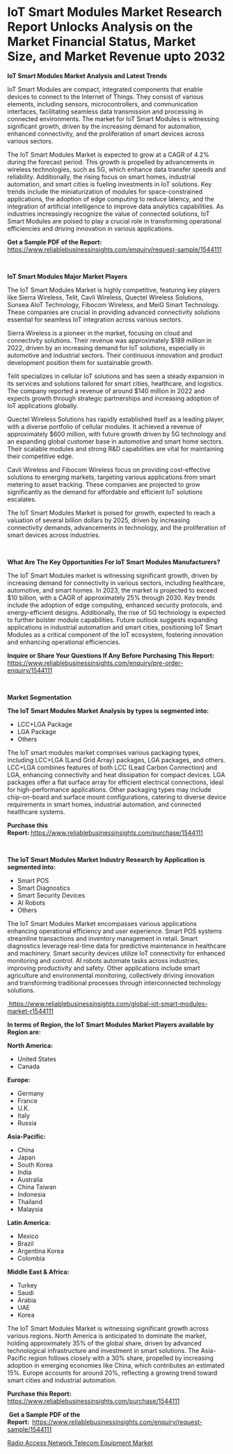 <p><h1>IoT Smart Modules Market Research Report Unlocks Analysis on the Market Financial Status, Market Size, and Market Revenue upto 2032</h1></p><p><strong>IoT Smart Modules Market Analysis and Latest Trends</strong></p>
<p><p>IoT Smart Modules are compact, integrated components that enable devices to connect to the Internet of Things. They consist of various elements, including sensors, microcontrollers, and communication interfaces, facilitating seamless data transmission and processing in connected environments. The market for IoT Smart Modules is witnessing significant growth, driven by the increasing demand for automation, enhanced connectivity, and the proliferation of smart devices across various sectors.</p><p>The IoT Smart Modules Market is expected to grow at a CAGR of 4.2% during the forecast period. This growth is propelled by advancements in wireless technologies, such as 5G, which enhance data transfer speeds and reliability. Additionally, the rising focus on smart homes, industrial automation, and smart cities is fueling investments in IoT solutions. Key trends include the miniaturization of modules for space-constrained applications, the adoption of edge computing to reduce latency, and the integration of artificial intelligence to improve data analytics capabilities. As industries increasingly recognize the value of connected solutions, IoT Smart Modules are poised to play a crucial role in transforming operational efficiencies and driving innovation in various applications.</p></p>
<p><strong>Get a Sample PDF of the Report:&nbsp;</strong> <a href="https://www.reliablebusinessinsights.com/enquiry/request-sample/1544111?utm_campaign=2809&utm_medium=2&utm_source=Github&utm_content=ia&utm_term=08042025&utm_id=iot-smart-modules">https://www.reliablebusinessinsights.com/enquiry/request-sample/1544111</a></p>
<p>&nbsp;</p>
<p><strong>IoT Smart Modules Major Market Players</strong></p>
<p><p>The IoT Smart Modules Market is highly competitive, featuring key players like Sierra Wireless, Telit, Cavli Wireless, Quectel Wireless Solutions, Sunsea AIoT Technology, Fibocom Wireless, and MeiG Smart Technology. These companies are crucial in providing advanced connectivity solutions essential for seamless IoT integration across various sectors.</p><p>Sierra Wireless is a pioneer in the market, focusing on cloud and connectivity solutions. Their revenue was approximately $189 million in 2022, driven by an increasing demand for IoT solutions, especially in automotive and industrial sectors. Their continuous innovation and product development position them for sustainable growth.</p><p>Telit specializes in cellular IoT solutions and has seen a steady expansion in its services and solutions tailored for smart cities, healthcare, and logistics. The company reported a revenue of around $140 million in 2022 and expects growth through strategic partnerships and increasing adoption of IoT applications globally.</p><p>Quectel Wireless Solutions has rapidly established itself as a leading player, with a diverse portfolio of cellular modules. It achieved a revenue of approximately $600 million, with future growth driven by 5G technology and an expanding global customer base in automotive and smart home sectors. Their scalable modules and strong R&D capabilities are vital for maintaining their competitive edge.</p><p>Cavli Wireless and Fibocom Wireless focus on providing cost-effective solutions to emerging markets, targeting various applications from smart metering to asset tracking. These companies are projected to grow significantly as the demand for affordable and efficient IoT solutions escalates.</p><p>The IoT Smart Modules Market is poised for growth, expected to reach a valuation of several billion dollars by 2025, driven by increasing connectivity demands, advancements in technology, and the proliferation of smart devices across industries.</p></p>
<p>&nbsp;</p>
<p><strong>What Are The Key Opportunities For IoT Smart Modules Manufacturers?</strong></p>
<p><p>The IoT Smart Modules market is witnessing significant growth, driven by increasing demand for connectivity in various sectors, including healthcare, automotive, and smart homes. In 2023, the market is projected to exceed $10 billion, with a CAGR of approximately 25% through 2030. Key trends include the adoption of edge computing, enhanced security protocols, and energy-efficient designs. Additionally, the rise of 5G technology is expected to further bolster module capabilities. Future outlook suggests expanding applications in industrial automation and smart cities, positioning IoT Smart Modules as a critical component of the IoT ecosystem, fostering innovation and enhancing operational efficiencies.</p></p>
<p><strong>Inquire or Share Your Questions If Any Before Purchasing This Report:</strong> <a href="https://www.reliablebusinessinsights.com/enquiry/pre-order-enquiry/1544111?utm_campaign=2809&utm_medium=2&utm_source=Github&utm_content=ia&utm_term=08042025&utm_id=iot-smart-modules">https://www.reliablebusinessinsights.com/enquiry/pre-order-enquiry/1544111</a></p>
<p>&nbsp;</p>
<p><strong>Market Segmentation</strong></p>
<p><strong>The IoT Smart Modules Market Analysis by types is segmented into:</strong></p>
<p><ul><li>LCC+LGA Package</li><li>LGA Package</li><li>Others</li></ul></p>
<p><p>The IoT smart modules market comprises various packaging types, including LCC+LGA (Land Grid Array) packages, LGA packages, and others. LCC+LGA combines features of both LCC (Lead Carbon Connection) and LGA, enhancing connectivity and heat dissipation for compact devices. LGA packages offer a flat surface array for efficient electrical connections, ideal for high-performance applications. Other packaging types may include chip-on-board and surface mount configurations, catering to diverse device requirements in smart homes, industrial automation, and connected healthcare systems.</p></p>
<p><strong>Purchase this Report:&nbsp;</strong><a href="https://www.reliablebusinessinsights.com/purchase/1544111?utm_campaign=2809&utm_medium=2&utm_source=Github&utm_content=ia&utm_term=08042025&utm_id=iot-smart-modules">https://www.reliablebusinessinsights.com/purchase/1544111</a></p>
<p>&nbsp;</p>
<p><strong>The IoT Smart Modules Market Industry Research by Application is segmented into:</strong></p>
<p><ul><li>Smart POS</li><li>Smart Diagnostics</li><li>Smart Security Devices</li><li>AI Robots</li><li>Others</li></ul></p>
<p><p>The IoT Smart Modules Market encompasses various applications enhancing operational efficiency and user experience. Smart POS systems streamline transactions and inventory management in retail. Smart diagnostics leverage real-time data for predictive maintenance in healthcare and machinery. Smart security devices utilize IoT connectivity for enhanced monitoring and control. AI robots automate tasks across industries, improving productivity and safety. Other applications include smart agriculture and environmental monitoring, collectively driving innovation and transforming traditional processes through interconnected technology solutions.</p></p>
<p><a href="https://www.reliablebusinessinsights.com/global-iot-smart-modules-market-r1544111?utm_campaign=2809&utm_medium=2&utm_source=Github&utm_content=ia&utm_term=08042025&utm_id=iot-smart-modules">&nbsp;https://www.reliablebusinessinsights.com/global-iot-smart-modules-market-r1544111</a></p>
<p><strong>In terms of Region, the IoT Smart Modules Market Players available by Region are:</strong></p>
<p>
    <p> <strong> North America: </strong>
        <ul>
            <li>United States</li>
            <li>Canada</li>
        </ul>
        </p> 
    <p> <strong> Europe: </strong>
        <ul>
            <li>Germany</li>
            <li>France</li>
            <li>U.K.</li>
            <li>Italy</li>
            <li>Russia</li>
        </ul>
        </p> 
    <p> <strong> Asia-Pacific: </strong>
        <ul>
            <li>China</li>
            <li>Japan</li>
            <li>South Korea</li>
            <li>India</li>
            <li>Australia</li>
            <li>China Taiwan</li>
            <li>Indonesia</li>
            <li>Thailand</li>
            <li>Malaysia</li>
        </ul>
        </p> 
    <p> <strong> Latin America: </strong>
        <ul>
            <li>Mexico</li>
            <li>Brazil</li>
            <li>Argentina Korea</li>
            <li>Colombia</li>
        </ul>
        </p> 
    <p> <strong> Middle East & Africa: </strong>
        <ul>
            <li>Turkey</li>
            <li>Saudi</li>
            <li>Arabia</li>
            <li>UAE</li>
            <li>Korea</li>
        </ul>
    </p>
    </p>
<p><p>The IoT Smart Modules Market is witnessing significant growth across various regions. North America is anticipated to dominate the market, holding approximately 35% of the global share, driven by advanced technological infrastructure and investment in smart solutions. The Asia-Pacific region follows closely with a 30% share, propelled by increasing adoption in emerging economies like China, which contributes an estimated 15%. Europe accounts for around 20%, reflecting a growing trend toward smart cities and industrial automation.</p></p>
<p><strong>Purchase this Report: </strong><a href="https://www.reliablebusinessinsights.com/purchase/1544111?utm_campaign=2809&utm_medium=2&utm_source=Github&utm_content=ia&utm_term=08042025&utm_id=iot-smart-modules">https://www.reliablebusinessinsights.com/purchase/1544111</a></p>
<p>&nbsp;<strong>Get a Sample PDF of the Report:&nbsp;&nbsp;</strong><a href="https://www.reliablebusinessinsights.com/enquiry/request-sample/1544111?utm_campaign=2809&utm_medium=2&utm_source=Github&utm_content=ia&utm_term=08042025&utm_id=iot-smart-modules">https://www.reliablebusinessinsights.com/enquiry/request-sample/1544111</a></p>
<p><strong></strong></p>
<p><p><a href="https://github.com/djembashote/Market-Research-Report-List-1/blob/main/radio-access-network-telecom-equipment-market.md?utm_campaign=2809&utm_medium=2&utm_source=Github&utm_content=ia&utm_term=08042025&utm_id=iot-smart-modules">Radio Access Network Telecom Equipment Market</a></p></p>
